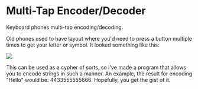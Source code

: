 # Multi-Tap Encoder/Decoder
Keyboard phones multi-tap encoding/decoding.

Old phones used to have layout where you'd need to press a button multiple times to get your letter or symbol.
It looked something like this:

<img src="https://i.stack.imgur.com/hHq4v.jpg"></img>

This can be used as a cypher of sorts, so i've made a program that allows you to encode strings in such a manner.
An example, the result for encoding "Hello" would be: 4433555555666.
Hopefully, you get the gist of it.
